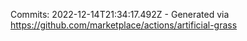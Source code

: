 Commits: 2022-12-14T21:34:17.492Z - Generated via https://github.com/marketplace/actions/artificial-grass
<br>
